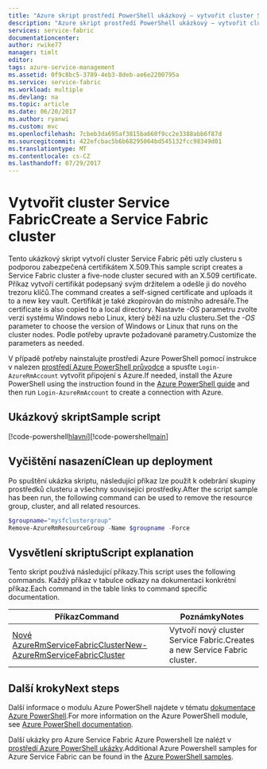 ```yaml
---
title: "Azure skript prostředí PowerShell ukázkový – vytvořit cluster Service Fabric | Microsoft Docs"
description: "Azure skript prostředí PowerShell ukázkový – vytvořit cluster Service Fabric."
services: service-fabric
documentationcenter: 
author: rwike77
manager: timlt
editor: 
tags: azure-service-management
ms.assetid: 0f9c8bc5-3789-4eb3-8deb-ae6e2200795a
ms.service: service-fabric
ms.workload: multiple
ms.devlang: na
ms.topic: article
ms.date: 06/20/2017
ms.author: ryanwi
ms.custom: mvc
ms.openlocfilehash: 7cbeb3da695af3815ba660f9cc2e3388abb6f87d
ms.sourcegitcommit: 422efcbac5b6b68295064bd545132fcc98349d01
ms.translationtype: MT
ms.contentlocale: cs-CZ
ms.lasthandoff: 07/29/2017
---
```

# <a name="create-a-service-fabric-cluster"></a><span data-ttu-id="e0d8f-103">Vytvořit cluster Service Fabric</span><span class="sxs-lookup"><span data-stu-id="e0d8f-103">Create a Service Fabric cluster</span></span>

<span data-ttu-id="e0d8f-104">Tento ukázkový skript vytvoří cluster Service Fabric pěti uzly clusteru s podporou zabezpečená certifikátem X.509.</span><span class="sxs-lookup"><span data-stu-id="e0d8f-104">This sample script creates a Service Fabric cluster a five-node cluster secured with an X.509 certificate.</span></span>  <span data-ttu-id="e0d8f-105">Příkaz vytvoří certifikát podepsaný svým držitelem a odešle ji do nového trezoru klíčů.</span><span class="sxs-lookup"><span data-stu-id="e0d8f-105">The command creates a self-signed certificate and uploads it to a new key vault.</span></span> <span data-ttu-id="e0d8f-106">Certifikát je také zkopírován do místního adresáře.</span><span class="sxs-lookup"><span data-stu-id="e0d8f-106">The certificate is also copied to a local directory.</span></span>  <span data-ttu-id="e0d8f-107">Nastavte *-OS* parametru zvolte verzi systému Windows nebo Linux, který běží na uzlu clusteru.</span><span class="sxs-lookup"><span data-stu-id="e0d8f-107">Set the *-OS* parameter to choose the version of Windows or Linux that runs on the cluster nodes.</span></span>  <span data-ttu-id="e0d8f-108">Podle potřeby upravte požadované parametry.</span><span class="sxs-lookup"><span data-stu-id="e0d8f-108">Customize the parameters as needed.</span></span>

<span data-ttu-id="e0d8f-109">V případě potřeby nainstalujte prostředí Azure PowerShell pomocí instrukce v nalezen [prostředí Azure PowerShell průvodce](/powershell/azure/overview) a spusťte `Login-AzureRmAccount` vytvořit připojení s Azure.</span><span class="sxs-lookup"><span data-stu-id="e0d8f-109">If needed, install the Azure PowerShell using the instruction found in the [Azure PowerShell guide](/powershell/azure/overview) and then run `Login-AzureRmAccount` to create a connection with Azure.</span></span> 

## <a name="sample-script"></a><span data-ttu-id="e0d8f-110">Ukázkový skript</span><span class="sxs-lookup"><span data-stu-id="e0d8f-110">Sample script</span></span>

<span data-ttu-id="e0d8f-111">[!code-powershell[hlavní](../../../powershell_scripts/service-fabric/create-secure-cluster/create-secure-cluster.ps1 "vytvořit cluster Service Fabric")]</span><span class="sxs-lookup"><span data-stu-id="e0d8f-111">[!code-powershell[main](../../../powershell_scripts/service-fabric/create-secure-cluster/create-secure-cluster.ps1 "Create a Service Fabric cluster")]</span></span>

## <a name="clean-up-deployment"></a><span data-ttu-id="e0d8f-112">Vyčištění nasazení</span><span class="sxs-lookup"><span data-stu-id="e0d8f-112">Clean up deployment</span></span> 

<span data-ttu-id="e0d8f-113">Po spuštění ukázka skriptu, následující příkaz lze použít k odebrání skupiny prostředků clusteru a všechny související prostředky.</span><span class="sxs-lookup"><span data-stu-id="e0d8f-113">After the script sample has been run, the following command can be used to remove the resource group, cluster, and all related resources.</span></span>

```powershell
$groupname="mysfclustergroup"
Remove-AzureRmResourceGroup -Name $groupname -Force
```

## <a name="script-explanation"></a><span data-ttu-id="e0d8f-114">Vysvětlení skriptu</span><span class="sxs-lookup"><span data-stu-id="e0d8f-114">Script explanation</span></span>

<span data-ttu-id="e0d8f-115">Tento skript používá následující příkazy.</span><span class="sxs-lookup"><span data-stu-id="e0d8f-115">This script uses the following commands.</span></span> <span data-ttu-id="e0d8f-116">Každý příkaz v tabulce odkazy na dokumentaci konkrétní příkaz.</span><span class="sxs-lookup"><span data-stu-id="e0d8f-116">Each command in the table links to command specific documentation.</span></span>

| <span data-ttu-id="e0d8f-117">Příkaz</span><span class="sxs-lookup"><span data-stu-id="e0d8f-117">Command</span></span> | <span data-ttu-id="e0d8f-118">Poznámky</span><span class="sxs-lookup"><span data-stu-id="e0d8f-118">Notes</span></span> |
|---|---|
| [<span data-ttu-id="e0d8f-119">Nové AzureRmServiceFabricCluster</span><span class="sxs-lookup"><span data-stu-id="e0d8f-119">New-AzureRmServiceFabricCluster</span></span>](/powershell/module/azurerm.servicefabric/New-AzureRmServiceFabricCluster) | <span data-ttu-id="e0d8f-120">Vytvoří nový cluster Service Fabric.</span><span class="sxs-lookup"><span data-stu-id="e0d8f-120">Creates a new Service Fabric cluster.</span></span> |

## <a name="next-steps"></a><span data-ttu-id="e0d8f-121">Další kroky</span><span class="sxs-lookup"><span data-stu-id="e0d8f-121">Next steps</span></span>

<span data-ttu-id="e0d8f-122">Další informace o modulu Azure PowerShell najdete v tématu [dokumentace Azure PowerShell](/powershell/azure/overview).</span><span class="sxs-lookup"><span data-stu-id="e0d8f-122">For more information on the Azure PowerShell module, see [Azure PowerShell documentation](/powershell/azure/overview).</span></span>

<span data-ttu-id="e0d8f-123">Další ukázky pro Azure Service Fabric Azure Powershell lze nalézt v [prostředí Azure PowerShell ukázky](../service-fabric-powershell-samples.md).</span><span class="sxs-lookup"><span data-stu-id="e0d8f-123">Additional Azure Powershell samples for Azure Service Fabric can be found in the [Azure PowerShell samples](../service-fabric-powershell-samples.md).</span></span>
